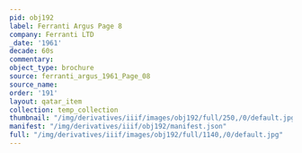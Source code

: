```yaml
---
pid: obj192
label: Ferranti Argus Page 8
company: Ferranti LTD
_date: '1961'
decade: 60s
commentary: 
object_type: brochure
source: ferranti_argus_1961_Page_08
source_name: 
order: '191'
layout: qatar_item
collection: temp_collection
thumbnail: "/img/derivatives/iiif/images/obj192/full/250,/0/default.jpg"
manifest: "/img/derivatives/iiif/obj192/manifest.json"
full: "/img/derivatives/iiif/images/obj192/full/1140,/0/default.jpg"
---
```

